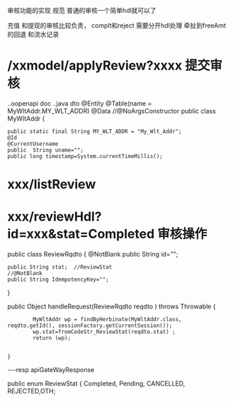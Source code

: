 

审核功能的实现 规范
普通的审核一个简单hdl就可以了

充值 和提现的审核比较负责，  complt和reject 需要分开hdl处理   牵扯到freeAmt的回退  和流水记录



# /xxmodel/applyReview?xxxx   提交审核
..oopenapi doc 
..java dto
@Entity
@Table(name = MyWltAddr.MY_WLT_ADDR)
@Data
//@NoArgsConstructor
public class MyWltAddr {


    public static final String MY_WLT_ADDR = "My_Wlt_Addr";
    @Id
    @CurrentUsername
    public  String uname="";
    public long timestamp=System.currentTimeMillis();



# xxx/listReview

# xxx/reviewHdl?id=xxx&stat=Completed       审核操作

public class ReviewRqdto {
@NotBlank
public  String id="";

    public String stat;  //ReviewStat
    //@NotBlank
    public String IdempotencyKey="";
}


public Object handleRequest(ReviewRqdto reqdto ) throws Throwable {



            MyWltAddr wp = findByHerbinate(MyWltAddr.class, reqdto.getId(), sessionFactory.getCurrentSession());
            wp.stat=fromCodeStr_ReviewStat(reqdto.stat) ;
            return (wp);


    }



---resp   apiGateWayResponse



public enum ReviewStat {
Completed,
Pending,
CANCELLED,
REJECTED,OTH;
